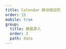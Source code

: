 ```yaml
---
title: Calendar 移动端日历
order: 15
mobile: true
group:
  title: 数据录入
  order: 3
  path: data
---
```


<code src="../demo/Calendar.tsx"></code>
<API src="../src/Calendar.tsx"></API>
